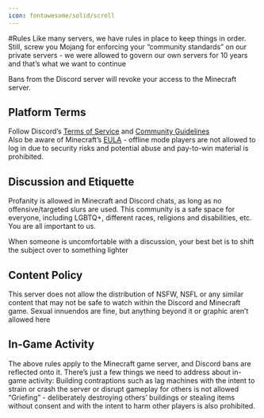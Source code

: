 ```yaml
---
icon: fontawesome/solid/scroll
---
```

#Rules
Like many servers, we have rules in place to keep things in order. Still, screw you Mojang for enforcing your “community standards” on our private servers - we were allowed to govern our own servers for 10 years and that’s what we want to continue

Bans from the Discord server will revoke your access to the Minecraft server.

## Platform Terms
Follow Discord’s [Terms of Service](https://dis.gd/tos) and [Community Guidelines](https://discord.com/guidelines)  
Also be aware of Minecraft’s [EULA](https://www.minecraft.net/en-us/eula) - offline mode players are not allowed to log in due to security risks and potential abuse and pay-to-win material is prohibited.

## Discussion and Etiquette
Profanity is allowed in Minecraft and Discord chats, as long as no offensive/targeted slurs are used. This community is a safe space for everyone, including LGBTQ+, different races, religions and disabilities, etc. You are all important to us.

When someone is uncomfortable with a discussion, your best bet is to shift the subject over to something lighter

## Content Policy
This server does not allow the distribution of NSFW, NSFL or any similar content that may not be safe to watch within the Discord and Minecraft game. Sexual innuendos are fine, but anything beyond it or graphic aren’t allowed here

## In-Game Activity
The above rules apply to the Minecraft game server, and Discord bans are reflected onto it. There’s just a few things we need to address about in-game activity:
Building contraptions such as lag machines with the intent to strain or crash the server or disrupt gameplay for others is not allowed
“Griefing” - deliberately destroying others’ buildings or stealing items without consent and with the intent to harm other players is also prohibited.


